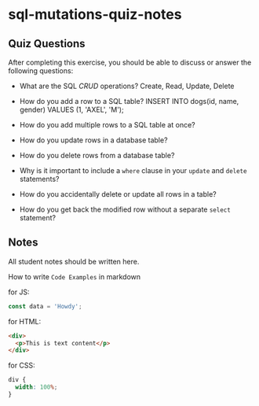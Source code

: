 # sql-mutations-quiz-notes

## Quiz Questions

After completing this exercise, you should be able to discuss or answer the following questions:

- What are the SQL _CRUD_ operations?
  Create, Read, Update, Delete
- How do you add a row to a SQL table?
  INSERT INTO dogs(id, name, gender) VALUES (1, 'AXEL', 'M');

- How do you add multiple rows to a SQL table at once?

- How do you update rows in a database table?

- How do you delete rows from a database table?

- Why is it important to include a `where` clause in your `update` and `delete` statements?

- How do you accidentally delete or update all rows in a table?

- How do you get back the modified row without a separate `select` statement?

## Notes

All student notes should be written here.

How to write `Code Examples` in markdown

for JS:

```javascript
const data = 'Howdy';
```

for HTML:

```html
<div>
  <p>This is text content</p>
</div>
```

for CSS:

```css
div {
  width: 100%;
}
```
